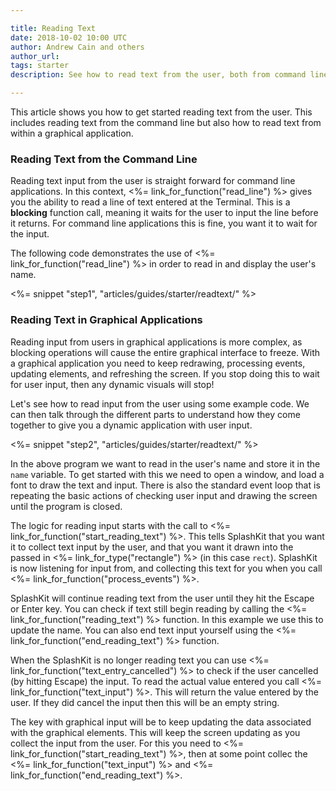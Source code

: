 ```yaml
---

title: Reading Text
date: 2018-10-02 10:00 UTC
author: Andrew Cain and others
author_url:
tags: starter
description: See how to read text from the user, both from command line and graphical applications.

---
```


This article shows you how to get started reading text from the user. This includes reading text from the command line but also how to read text from within a graphical application.

### Reading Text from the Command Line

Reading text input from the user is straight forward for command line applications. In this context, <%= link_for_function("read_line") %> gives you the ability to read a line of text entered at the Terminal. This is a **blocking** function call, meaning it waits for the user to input the line before it returns. For command line applications this is fine, you want it to wait for the input.

The following code demonstrates the use of <%= link_for_function("read_line") %> in order to read in and display the user's name.

<%= snippet "step1", "articles/guides/starter/readtext/" %>

### Reading Text in Graphical Applications

Reading input from users in graphical applications is more complex, as blocking operations will cause the entire graphical interface to freeze. With a graphical application you need to keep redrawing, processing events, updating elements, and refreshing the screen. If you stop doing this to wait for user input, then any dynamic visuals will stop!

Let's see how to read input from the user using some example code. We can then talk through the different parts to understand how they come together to give you a dynamic application with user input.

<%= snippet "step2", "articles/guides/starter/readtext/" %>

In the above program we want to read in the user's name and store it in the `name` variable. To get started with this we need to open a window, and load a font to draw the text and input. There is also the standard event loop that is repeating the basic actions of checking user input and drawing the screen until the program is closed.

The logic for reading input starts with the call to <%= link_for_function("start_reading_text") %>. This tells SplashKit that you want it to collect text input by the user, and that you want it drawn into the passed in <%= link_for_type("rectangle") %> (in this case `rect`). SplashKit is now listening for input from, and collecting this text for you when you call <%= link_for_function("process_events") %>. 

SplashKit will continue reading text from the user until they hit the Escape or Enter key. You can check if text still begin reading by calling the <%= link_for_function("reading_text") %> function. In this example we use this to update the name. You can also end text input yourself using the <%= link_for_function("end_reading_text") %> function.

When the SplashKit is no longer reading text you can use <%= link_for_function("text_entry_cancelled") %> to check if the user cancelled (by hitting Escape) the input. To read the actual value entered you call <%= link_for_function("text_input") %>. This will return the value entered by the user. If they did cancel the input then this will be an empty string.

The key with graphical input will be to keep updating the data associated with the graphical elements. This will keep the screen updating as you collect the input from the user. For this you need to <%= link_for_function("start_reading_text") %>, then at some point collec the <%= link_for_function("text_input") %> and <%= link_for_function("end_reading_text") %>.
